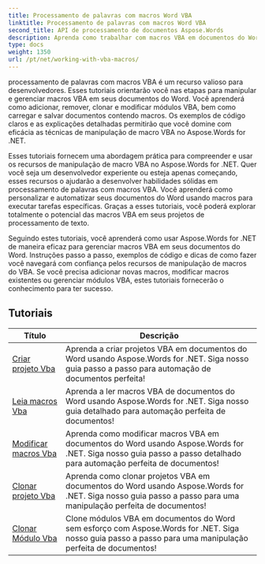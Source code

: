 ```yaml
---
title: Processamento de palavras com macros Word VBA
linktitle: Processamento de palavras com macros Word VBA
second_title: API de processamento de documentos Aspose.Words
description: Aprenda como trabalhar com macros VBA em documentos do Word usando Aspose.Words for .NET. Tutoriais completos com exemplos de código para criar, modificar e executar macros VBA em seus documentos do Word.
type: docs
weight: 1350
url: /pt/net/working-with-vba-macros/
---
```

processamento de palavras com macros VBA é um recurso valioso para desenvolvedores. Esses tutoriais orientarão você nas etapas para manipular e gerenciar macros VBA em seus documentos do Word. Você aprenderá como adicionar, remover, clonar e modificar módulos VBA, bem como carregar e salvar documentos contendo macros. Os exemplos de código claros e as explicações detalhadas permitirão que você domine com eficácia as técnicas de manipulação de macro VBA no Aspose.Words for .NET.

Esses tutoriais fornecem uma abordagem prática para compreender e usar os recursos de manipulação de macro VBA no Aspose.Words for .NET. Quer você seja um desenvolvedor experiente ou esteja apenas começando, esses recursos o ajudarão a desenvolver habilidades sólidas em processamento de palavras com macros VBA. Você aprenderá como personalizar e automatizar seus documentos do Word usando macros para executar tarefas específicas. Graças a esses tutoriais, você poderá explorar totalmente o potencial das macros VBA em seus projetos de processamento de texto.

Seguindo estes tutoriais, você aprenderá como usar Aspose.Words for .NET de maneira eficaz para gerenciar macros VBA em seus documentos do Word. Instruções passo a passo, exemplos de código e dicas de como fazer você navegará com confiança pelos recursos de manipulação de macros do VBA. Se você precisa adicionar novas macros, modificar macros existentes ou gerenciar módulos VBA, estes tutoriais fornecerão o conhecimento para ter sucesso.

 ## Tutoriais
| Título | Descrição |
| --- | --- |
| [Criar projeto Vba](./create-vba-project/) | Aprenda a criar projetos VBA em documentos do Word usando Aspose.Words for .NET. Siga nosso guia passo a passo para automação de documentos perfeita! |
| [Leia macros Vba](./read-vba-macros/) | Aprenda a ler macros VBA de documentos do Word usando Aspose.Words for .NET. Siga nosso guia detalhado para automação perfeita de documentos! |
| [Modificar macros Vba](./modify-vba-macros/) | Aprenda como modificar macros VBA em documentos do Word usando Aspose.Words for .NET. Siga nosso guia passo a passo detalhado para automação perfeita de documentos! |
| [Clonar projeto Vba](./clone-vba-project/) | Aprenda como clonar projetos VBA em documentos do Word usando Aspose.Words for .NET. Siga nosso guia passo a passo para uma manipulação perfeita de documentos!|
| [Clonar Módulo Vba](./clone-vba-module/) | Clone módulos VBA em documentos do Word sem esforço com Aspose.Words for .NET. Siga nosso guia passo a passo para uma manipulação perfeita de documentos! |